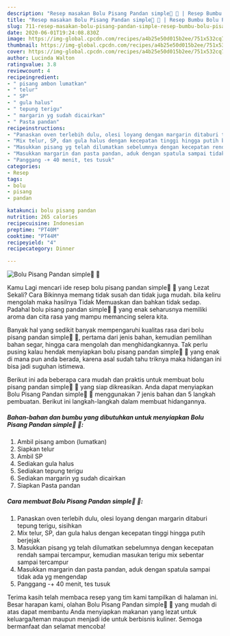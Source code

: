 ```yaml
---
description: "Resep masakan Bolu Pisang Pandan simple🍌 🍌 | Resep Bumbu Bolu Pisang Pandan simple🍌 🍌 Yang Lezat"
title: "Resep masakan Bolu Pisang Pandan simple🍌 🍌 | Resep Bumbu Bolu Pisang Pandan simple🍌 🍌 Yang Lezat"
slug: 711-resep-masakan-bolu-pisang-pandan-simple-resep-bumbu-bolu-pisang-pandan-simple-yang-lezat
date: 2020-06-01T19:24:08.830Z
image: https://img-global.cpcdn.com/recipes/a4b25e50d015b2ee/751x532cq70/bolu-pisang-pandan-simple🍌-🍌-foto-resep-utama.jpg
thumbnail: https://img-global.cpcdn.com/recipes/a4b25e50d015b2ee/751x532cq70/bolu-pisang-pandan-simple🍌-🍌-foto-resep-utama.jpg
cover: https://img-global.cpcdn.com/recipes/a4b25e50d015b2ee/751x532cq70/bolu-pisang-pandan-simple🍌-🍌-foto-resep-utama.jpg
author: Lucinda Walton
ratingvalue: 3.8
reviewcount: 4
recipeingredient:
- " pisang ambon lumatkan"
- " telur"
- " SP"
- " gula halus"
- " tepung terigu"
- " margarin yg sudah dicairkan"
- " Pasta pandan"
recipeinstructions:
- "Panaskan oven terlebih dulu, olesi loyang dengan margarin ditaburi tepung terigu, sisihkan"
- "Mix telur, SP, dan gula halus dengan kecepatan tinggi hingga putih berjejak"
- "Masukkan pisang yg telah dilumatkan sebelumnya dengan kecepatan rendah sampai tercampur, kemudian masukan terigu mix sebentar sampai tercampur"
- "Masukkan margarin dan pasta pandan, aduk dengan spatula sampai tidak ada yg mengendap"
- "Panggang -+ 40 menit, tes tusuk"
categories:
- Resep
tags:
- bolu
- pisang
- pandan

katakunci: bolu pisang pandan 
nutrition: 265 calories
recipecuisine: Indonesian
preptime: "PT40M"
cooktime: "PT44M"
recipeyield: "4"
recipecategory: Dinner

---
```



![Bolu Pisang Pandan simple🍌 🍌](https://img-global.cpcdn.com/recipes/a4b25e50d015b2ee/751x532cq70/bolu-pisang-pandan-simple🍌-🍌-foto-resep-utama.jpg)

Kamu Lagi mencari ide resep bolu pisang pandan simple🍌 🍌 yang Lezat Sekali? Cara Bikinnya memang tidak susah dan tidak juga mudah. bila keliru mengolah maka hasilnya Tidak Memuaskan dan bahkan tidak sedap. Padahal bolu pisang pandan simple🍌 🍌 yang enak seharusnya memiliki aroma dan cita rasa yang mampu memancing selera kita.

Banyak hal yang sedikit banyak mempengaruhi kualitas rasa dari bolu pisang pandan simple🍌 🍌, pertama dari jenis bahan, kemudian pemilihan bahan segar, hingga cara mengolah dan menghidangkannya. Tak perlu pusing kalau hendak menyiapkan bolu pisang pandan simple🍌 🍌 yang enak di mana pun anda berada, karena asal sudah tahu triknya maka hidangan ini bisa jadi suguhan istimewa.




Berikut ini ada beberapa cara mudah dan praktis untuk membuat bolu pisang pandan simple🍌 🍌 yang siap dikreasikan. Anda dapat menyiapkan Bolu Pisang Pandan simple🍌 🍌 menggunakan 7 jenis bahan dan 5 langkah pembuatan. Berikut ini langkah-langkah dalam membuat hidangannya.

<!--inarticleads1-->

##### Bahan-bahan dan bumbu yang dibutuhkan untuk menyiapkan Bolu Pisang Pandan simple🍌 🍌:

1. Ambil  pisang ambon (lumatkan)
1. Siapkan  telur
1. Ambil  SP
1. Sediakan  gula halus
1. Sediakan  tepung terigu
1. Sediakan  margarin yg sudah dicairkan
1. Siapkan  Pasta pandan




<!--inarticleads2-->

##### Cara membuat Bolu Pisang Pandan simple🍌 🍌:

1. Panaskan oven terlebih dulu, olesi loyang dengan margarin ditaburi tepung terigu, sisihkan
1. Mix telur, SP, dan gula halus dengan kecepatan tinggi hingga putih berjejak
1. Masukkan pisang yg telah dilumatkan sebelumnya dengan kecepatan rendah sampai tercampur, kemudian masukan terigu mix sebentar sampai tercampur
1. Masukkan margarin dan pasta pandan, aduk dengan spatula sampai tidak ada yg mengendap
1. Panggang -+ 40 menit, tes tusuk




Terima kasih telah membaca resep yang tim kami tampilkan di halaman ini. Besar harapan kami, olahan Bolu Pisang Pandan simple🍌 🍌 yang mudah di atas dapat membantu Anda menyiapkan makanan yang lezat untuk keluarga/teman maupun menjadi ide untuk berbisnis kuliner. Semoga bermanfaat dan selamat mencoba!
